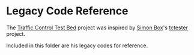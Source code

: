 # Legacy Code Reference

The [Traffic Control Test Bed](https://github.com/intelaligent/tctb) project was inspired by [Simon Box](https://sourceforge.net/u/srb2242/profile/)'s [tctester](http://tctester.sourceforge.net/) project.

Included in this folder are his legacy codes for reference.